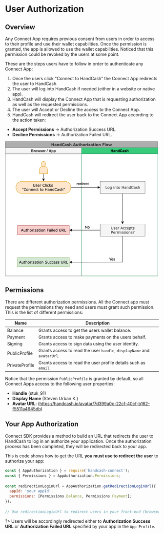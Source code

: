 # User Authorization

## Overview

Any Connect App requires previous consent from users in order to access to their profile and use their wallet capabilities. Once the permission is granted, the app is allowed to use the wallet capabilities. Noticed that this permission could be revoked by the users at some point.

These are the steps users have to follow in order to authenticate any Connect App:

1. Once the users click "Connect to HandCash" the Connect App redirects the user to HandCash.
2. The user will log into HandCash if needed (either in a website or native app).
3. HandCash will display the Connect App that is requesting authorization as well as the requested permissions.
4. The user will Accept or Decline the access to the Connect App.
5. HandCash will redirect the user back to the Connect App according to the action taken:
  - **Accept Permissions** -> Authorization Success URL.
  - **Decline Permissions** -> Authorization Failed URL.

![HandCash Authorization Flow](/../resources/images/handcash-connect-auth-flow.png)

## Permissions

There are different authorization permissions. All the Connect app must request the permissions they need and users must grant such permission. This is the list of different permissions:

| Name           | Description                                                             |
| -------------- | ----------------------------------------------------------------------- |
| Balance        | Grants access to get the users wallet balance.                          |
| Payment        | Grants access to make payments on the users behalf.                     |
| Signing        | Grants access to sign data using the user identity.                     |
| PublicProfile  | Grants access to read the user `handle`, `displayName` and `avatarUrl`. |
| PrivateProfile | Grants access to read the user profile details such as `email`.         |

Notice that the permission `PublicProfile` is granted by default, so all Connect Apps access to the following user properties:

- **Handle** (stuk_91)
- **Display Name** (Steven Urban K.)
- **Avatar URL**: (https://handcash.io/avatar/7d399a0c-22cf-40cf-b162-f5511a4645db)

## Your App Authorization

Connect SDK provides a method to build an URL that redirects the user to HandCash to log in an authorize your application. Once the authorization process has been completed, they will be redirected back to your app.

This is code shows how to get the URL **you must use to redirect the user** to authorize your app:

```javascript
const { AppAuthorization } = require('handcash-connect');
const { Permissions } = AppAuthorization.Permissions;

const redirectionLoginUrl = AppAuthorization.getRedirectionLoginUrl({
  appId: 'your appId',
  permissions: [Permissions.Balance, Permissions.Payment];
});

// Use redirectionLoginUrl to redirect users in your front-end (browser, native app, ...).

```

?> Users will be accordingly redirected either to **Authorization Success URL** or **Authorization Failed URL** specified by your app in the `App Profile`.
